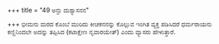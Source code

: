 +++
title = "49 ಅನ್ದು ದುಶ್ಯಾಸನನ"

+++
ಭೀಮನು ಮರದ ಕೊಂಬೆ ಮುರಿದು ಕೀಚಕನನನ್ನು ಕೊಲ್ಲುವ ಇಂಗಿತ ವ್ಯಕ್ತ ಪಡಿಸಿದರೆ ಧರ್ಮರಾಯನು ಕಣ್ಣಿನಿಂದಲೇ ಅದನ್ನು ತಪ್ಪಿಸಿದ (ಕಟಾಕ್ಷೇಣ ನೃವಾರಯೇತ್) ಎಂದು ವ್ಯಾಸರು ಹೇಳುತ್ತಾರೆ.